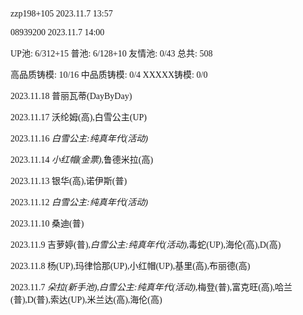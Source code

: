 <font face="Fira Code">

zzp198+105 2023.11.7 13:57

08939200 2023.11.7 14:00

UP池: 6/312+15  普池: 6/128+10  友情池: 0/43  总共: 508

高品质铸模: 10/16  中品质铸模: 0/4  XXXXX铸模: 0/0

2023.11.18 普丽瓦蒂(DayByDay)

2023.11.17 沃纶姆(高),白雪公主(UP)

2023.11.16 *白雪公主:纯真年代(活动)*

2023.11.14 *小红帽(金票)*,鲁德米拉(高)

2023.11.13 银华(高),诺伊斯(普)

2023.11.12 *白雪公主:纯真年代(活动)*

2023.11.10 桑迪(普)

2023.11.9 吉萝婷(普),*白雪公主:纯真年代(活动)*,毒蛇(UP),海伦(高),D(高)

2023.11.8 杨(UP),玛律恰那(UP),小红帽(UP),基里(高),布丽德(高)

2023.11.7 *朵拉(新手池)*,*白雪公主:纯真年代(活动)*,梅登(普),富克旺(高),哈兰(普),D(普),索达(UP),米兰达(高),海伦(高)

</font>
